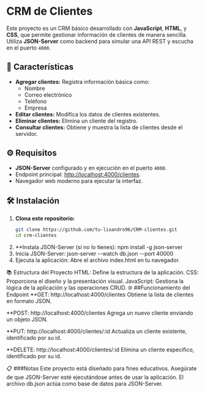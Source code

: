 # CRM de Clientes

Este proyecto es un CRM básico desarrollado con **JavaScript**, **HTML**, y **CSS**, que permite gestionar información de clientes de manera sencilla. Utiliza **JSON-Server** como backend para simular una API REST y escucha en el puerto `4000`.

## 🚀 **Características**

- **Agregar clientes:** Registra información básica como:
  - Nombre
  - Correo electrónico
  - Teléfono
  - Empresa
- **Editar clientes:** Modifica los datos de clientes existentes.
- **Eliminar clientes:** Elimina un cliente del registro.
- **Consultar clientes:** Obtiene y muestra la lista de clientes desde el servidor.

## ⚙️ **Requisitos**

- **JSON-Server** configurado y en ejecución en el puerto `4000`.
- Endpoint principal: [http://localhost:4000/clientes](http://localhost:4000/clientes).
- Navegador web moderno para ejecutar la interfaz.

## 🛠️ **Instalación**

1. **Clona este repositorio:**
   ```bash
   git clone https://github.com/tu-lixandro96/CRM-clientes.git
   cd crm-clientes
2. **Instala JSON-Server (si no lo tienes): npm install -g json-server
3. Inicia JSON-Server: json-server --watch db.json --port 40000
4. Ejecuta la aplicación: Abre el archivo index.html en tu navegador.

📚 Estructura del Proyecto
HTML: Define la estructura de la aplicación.
CSS: Proporciona el diseño y la presentación visual.
JavaScript: Gestiona la lógica de la aplicación y las operaciones CRUD.
🌐 ##Funcionamiento del Endpoint
**GET: http://localhost:4000/clientes
Obtiene la lista de clientes en formato JSON.

**POST: http://localhost:4000/clientes
Agrega un nuevo cliente enviando un objeto JSON.

**PUT: http://localhost:4000/clientes/:id
Actualiza un cliente existente, identificado por su id.

**DELETE: http://localhost:4000/clientes/:id
Elimina un cliente específico, identificado por su id.

📋 ###Notas
Este proyecto está diseñado para fines educativos.
Asegúrate de que JSON-Server esté ejecutándose antes de usar la aplicación.
El archivo db.json actúa como base de datos para JSON-Server.
